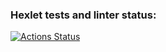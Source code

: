 ### Hexlet tests and linter status:
[![Actions Status](https://github.com/mrjonsonDD/php-project-lvl1/workflows/hexlet-check/badge.svg)](https://github.com/mrjonsonDD/php-project-lvl1/actions)